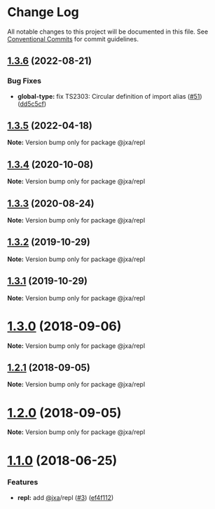 # Change Log

All notable changes to this project will be documented in this file.
See [Conventional Commits](https://conventionalcommits.org) for commit guidelines.

## [1.3.6](https://github.com/JXA-userland/JXA/compare/v1.3.5...v1.3.6) (2022-08-21)


### Bug Fixes

* **global-type:** fix TS2303: Circular definition of import alias ([#51](https://github.com/JXA-userland/JXA/issues/51)) ([dd5c5cf](https://github.com/JXA-userland/JXA/commit/dd5c5cf0033ee4486c4999d89a879324caba14ab))





## [1.3.5](https://github.com/JXA-userland/JXA/compare/v1.3.4...v1.3.5) (2022-04-18)

**Note:** Version bump only for package @jxa/repl





## [1.3.4](https://github.com/JXA-userland/JXA/compare/v1.3.3...v1.3.4) (2020-10-08)

**Note:** Version bump only for package @jxa/repl





## [1.3.3](https://github.com/JXA-userland/JXA/compare/v1.3.2...v1.3.3) (2020-08-24)

**Note:** Version bump only for package @jxa/repl





## [1.3.2](https://github.com/JXA-userland/JXA/compare/v1.3.1...v1.3.2) (2019-10-29)

**Note:** Version bump only for package @jxa/repl





## [1.3.1](https://github.com/JXA-userland/JXA/compare/v1.3.0...v1.3.1) (2019-10-29)

**Note:** Version bump only for package @jxa/repl





<a name="1.3.0"></a>
# [1.3.0](https://github.com/JXA-userland/JXA/compare/v1.2.1...v1.3.0) (2018-09-06)




**Note:** Version bump only for package @jxa/repl

<a name="1.2.1"></a>
## [1.2.1](https://github.com/JXA-userland/JXA/compare/v1.2.0...v1.2.1) (2018-09-05)




**Note:** Version bump only for package @jxa/repl

<a name="1.2.0"></a>
# [1.2.0](https://github.com/JXA-userland/JXA/compare/v1.1.0...v1.2.0) (2018-09-05)




**Note:** Version bump only for package @jxa/repl

<a name="1.1.0"></a>
# [1.1.0](https://github.com/JXA-userland/JXA/compare/v1.0.3...v1.1.0) (2018-06-25)


### Features

* **repl:** add [@jxa](https://github.com/jxa)/repl ([#3](https://github.com/JXA-userland/JXA/issues/3)) ([ef4f112](https://github.com/JXA-userland/JXA/commit/ef4f112))
